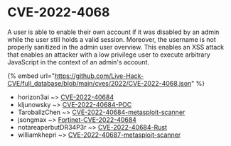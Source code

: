 # CVE-2022-4068

A user is able to enable their own account if it was disabled by an admin while the user still holds a valid session. Moreover, the username is not properly sanitized in the admin user overview. This enables an XSS attack that enables an attacker with a low privilege user to execute arbitrary JavaScript in the context of an admin's account.

{% embed url="https://github.com/Live-Hack-CVE/full_database/blob/main/cves/2022/CVE-2022-4068.json" %}


* horizon3ai ~> [CVE-2022-40684](https://www.alice-snow.ru/2022/database/cve-2022-4068/cve-2022-40684-horizon3ai)
* kljunowsky ~> [CVE-2022-40684-POC](https://www.alice-snow.ru/2022/database/cve-2022-4068/cve-2022-40684-poc-kljunowsky)
* TaroballzChen ~> [CVE-2022-40684-metasploit-scanner](https://www.alice-snow.ru/2022/database/cve-2022-4068/cve-2022-40684-metasploit-scanner-taroballzchen)
* jsongmax ~> [Fortinet-CVE-2022-40684](https://www.alice-snow.ru/2022/database/cve-2022-4068/fortinet-cve-2022-40684-jsongmax)
* notareaperbutDR34P3r ~> [CVE-2022-40684-Rust](https://www.alice-snow.ru/2022/database/cve-2022-4068/cve-2022-40684-rust-notareaperbutdr34p3r)
* williamkhepri ~> [CVE-2022-40687-metasploit-scanner](https://www.alice-snow.ru/2022/database/cve-2022-4068/cve-2022-40687-metasploit-scanner-williamkhepri)